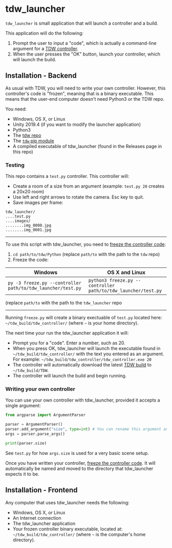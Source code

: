 # tdw_launcher

`tdw_launcher` is small application that will launch a controller and a build.

This application will do the following:

1. Prompt the user to input a "code", which is actually a command-line argument for a [TDW controller](https://github.com/threedworld-mit/tdw/blob/master/Documentation/getting_started.md#the-controller).
2. When the user presses the "OK" button, launch your controller, which will launch the build.

## Installation - Backend

As usual with TDW, you will need to write your own controller. However, this controller's code is "frozen", meaning that is a binary executable. This means that the user-end computer doesn't need Python3 or the TDW repo.

You need:

- Windows, OS X, or Linux
- Unity 2019.4 (if you want to modify the launcher application)
- Python3
- The [tdw repo](https://github.com/threedworld-mit/tdw)
- The [`tdw` pip module](https://github.com/threedworld-mit/tdw/blob/master/Documentation/getting_started.md#installation)
- A compiled executable of tdw_launcher (found in the Releases page in this repo)

### Testing

This repo contains a `test.py` controller. This controller will:

- Create a room of a size from an argument (example: `test.py 20` creates a 20x20 room)
- Use left and right arrows to rotate the camera. Esc key to quit.
- Save images per frame:

```
tdw_launcher/
....test.py
....images/
........img_0000.jpg
........img_0001.jpg
```

***

To use this script with tdw_launcher, you need to [freeze the controller code](https://github.com/threedworld-mit/tdw/blob/master/Documentation/misc_frontend/freeze.md):

1. `cd path/to/tdw/Python` (replace `path/to` with the path to the `tdw` repo)
2. Freeze the code:

| Windows                                                     | OS X and Linux                                               |
| ----------------------------------------------------------- | ------------------------------------------------------------ |
| `py -3 freeze.py --controller path/to/tdw_launcher/test.py` | `python3 freeze.py --controller path/to/tdw_launcher/test.py` |

(replace `path/to` with the path to the `tdw_launcher` repo

***

Running `freeze.py` will create a binary exectuable of `test.py` located here: `~/tdw_build/tdw_controller/` (where `~` is your home directory). 

The next time your run the tdw_launcher application it will:

- Prompt you for a "code". Enter a number, such as 20.
- When you press OK, tdw_launcher will launch the executable found in `~/tdw_build/tdw_controller/` with the text you entered as an argument. For  example: `~/tdw_build/tdw_controller/tdw_controller.exe 20`
- The controller will automatically download the latest [TDW build](https://github.com/threedworld-mit/tdw/blob/master/Documentation/getting_started.md#the-build) to `~/tdw_build/TDW`.
- The controller will launch the build and begin running.

### Writing your own controller

You can use your own controller with tdw_launcher, provided it accepts a single argument:

```python
from argparse import ArgumentParser

parser = ArgumentParser()
parser.add_argument("size", type=int) # You can rename this argument and change its type if needed.
args = parser.parse_args()

print(parser.size)
```

See `test.py` for how `args.size` is used for a very basic scene setup.

Once you have written your controller, [freeze the controller code](https://github.com/threedworld-mit/tdw/blob/master/Documentation/misc_frontend/freeze.md). It will automatically be named and moved to the directory that tdw_launcher expects it to be.

## Installation - Frontend

Any computer that uses tdw_launcher needs the following:

- Windows, OS X, or Linux
- An Internet connection
- The tdw_launcher application
- Your frozen controller binary executable, located at: `~/tdw_build/tdw_controller/` (where `~` is the computer's home directory). 